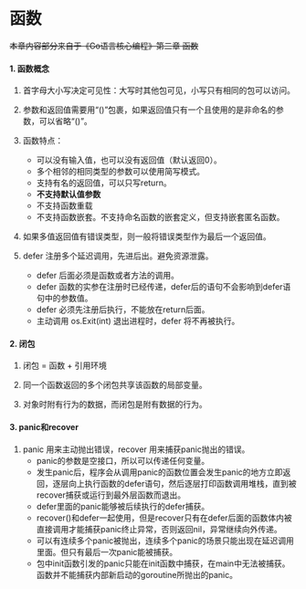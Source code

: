 # 函数

~~本章内容部分来自于《Go语言核心编程》第二章 函数~~
#### 1. 函数概念
1. 首字母大小写决定可见性：大写时其他包可见，小写只有相同的包可以访问。

2. 参数和返回值需要用“()”包裹，如果返回值只有一个且使用的是非命名的参数，可以省略“()”。

3. 函数特点：
    - 可以没有输入值，也可以没有返回值（默认返回0）。
    - 多个相邻的相同类型的参数可以使用简写模式。
    - 支持有名的返回值，可以只写return。
    - **不支持默认值参数**
    - 不支持函数重载
    - 不支持函数嵌套。不支持命名函数的嵌套定义，但支持嵌套匿名函数。

4. 如果多值返回值有错误类型，则一般将错误类型作为最后一个返回值。

5. defer 注册多个延迟调用，先进后出。避免资源泄露。
    - defer 后面必须是函数或者方法的调用。
    - defer 函数的实参在注册时已经传递，defer后的语句不会影响到defer语句中的参数值。
    - defer 必须先注册后执行，不能放在return后面。
    - 主动调用 os.Exit(int) 退出进程时，defer 将不再被执行。
    
#### 2. 闭包
1. 闭包 = 函数 + 引用环境

2. 同一个函数返回的多个闭包共享该函数的局部变量。

3. 对象时附有行为的数据，而闭包是附有数据的行为。

#### 3. panic和recover
1. panic 用来主动抛出错误，recover 用来捕获panic抛出的错误。
    - panic的参数是空接口，所以可以传递任何变量。
    - 发生panic后，程序会从调用panic的函数位置会发生panic的地方立即返回，逐层向上执行函数的defer语句，然后逐层打印函数调用堆栈，直到被recover捕获或运行到最外层函数而退出。
    - defer里面的panic能够被后续执行的defer捕获。
    - recover()和defer一起使用，但是recover只有在defer后面的函数体内被直接调用才能捕获panic终止异常，否则返回nil，异常继续向外传递。
    - 可以有连续多个panic被抛出，连续多个panic的场景只能出现在延迟调用里面。但只有最后一次panic能被捕获。
    - 包中init函数引发的panic只能在init函数中捕获，在main中无法被捕获。函数并不能捕获内部新启动的goroutine所抛出的panic。
    